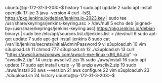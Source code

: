 ubuntu@ip-172-31-3-203:~$ history
    1  sudo apt update
    2  sudo apt install openjdk-17-jre
    3  java -version
    4  curl -fsSL https://pkg.jenkins.io/debian/jenkins.io-2023.key | sudo tee   /usr/share/keyrings/jenkins-keyring.asc > /dev/null
    5  echo deb [signed-by=/usr/share/keyrings/jenkins-keyring.asc]   https://pkg.jenkins.io/debian binary/ | sudo tee   /etc/apt/sources.list.d/jenkins.list > /dev/null
    6  sudo apt-get update
    7  sudo apt-get install jenkins
    8  sudo cat /var/lib/jenkins/secrets/initialAdminPassword
    9  vi s3upload.sh
   10  vim s3upload.sh
   11  chmod 777 s3upload.sh
   12  ./s3upload.sh
   13  curl "https://awscli.amazonaws.com/awscli-exe-linux-x86_64.zip" -o "awscliv2.zip"
   14  unzip awscliv2.zip
   15  sudo ./aws/install
   16  sudo apt update
   17  sudo apt install unzip -y
   18  unzip awscliv2.zip
   19  sudo ./aws/install
   20  aws --version
   21  aws configure
   22  vim s3upload.sh
   23  ./s3upload.sh
   24  history
ubuntu@ip-172-31-3-203:~$ 
